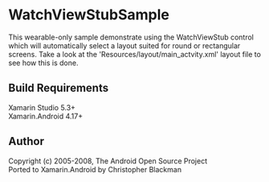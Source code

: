 WatchViewStubSample
===================
This wearable-only sample demonstrate using the WatchViewStub control which will automatically select a layout suited for round or rectangular screens. Take a look at the 'Resources/layout/main_actvity.xml' layout file to see how this is done.

Build Requirements
------------------
Xamarin Studio 5.3+  
Xamarin.Android 4.17+

Author
------   
Copyright (c) 2005-2008, The Android Open Source Project  
Ported to Xamarin.Android by Christopher Blackman
